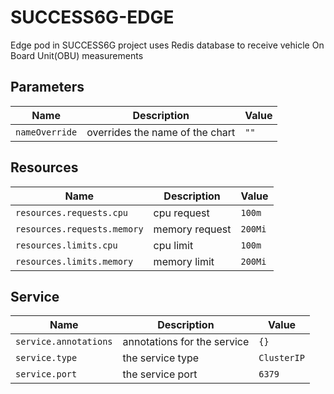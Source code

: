 # SUCCESS6G-EDGE

Edge pod in SUCCESS6G project uses Redis database to receive vehicle On Board Unit(OBU) measurements

## Parameters

| Name           | Description                     | Value |
| -------------- | ------------------------------- | ----- |
| `nameOverride` | overrides the name of the chart | `""`  |


## Resources

| Name                        | Description    | Value   |
| --------------------------- | -------------- | ------- |
| `resources.requests.cpu`    | cpu request    | `100m`  |
| `resources.requests.memory` | memory request | `200Mi` |
| `resources.limits.cpu`      | cpu limit      | `100m`  |
| `resources.limits.memory`   | memory limit   | `200Mi` |


## Service

| Name                  | Description                 | Value       |
| --------------------- | --------------------------- | ----------- |
| `service.annotations` | annotations for the service | `{}`        |
| `service.type`        | the service type            | `ClusterIP` |
| `service.port`        | the service port            | `6379`      |
